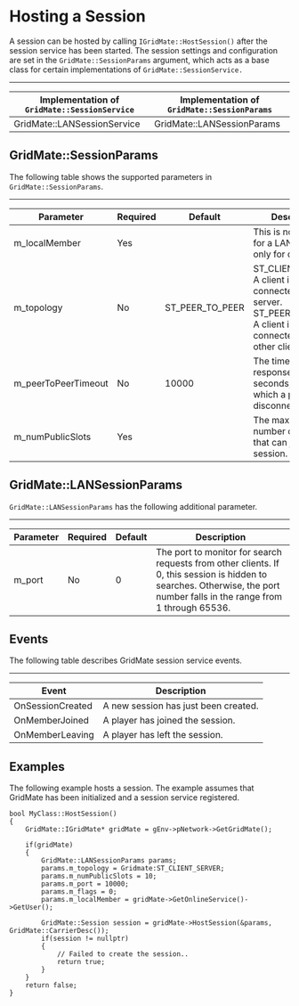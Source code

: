 # Hosting a Session<a name="network-session-service-hosting"></a>

A session can be hosted by calling `IGridMate::HostSession()` after the session service has been started\. The session settings and configuration are set in the `GridMate::SessionParams` argument, which acts as a base class for certain implementations of `GridMate::SessionService.`


****  

| Implementation of `GridMate::SessionService` | Implementation of `GridMate::SessionParams` | 
| --- | --- | 
| GridMate::LANSessionService | GridMate::LANSessionParams | 

## GridMate::SessionParams<a name="network-session-service-hosting-gridmatesessionparams"></a>

The following table shows the supported parameters in `GridMate::SessionParams`\.


****  

| **Parameter** | **Required** | **Default** | **Description** | 
| --- | --- | --- | --- | 
| m\_localMember | Yes |  | This is not required for a LAN session, only for consoles\. | 
| m\_topology | No | ST\_PEER\_TO\_PEER | ST\_CLIENT\_SERVER: A client is only connected to the server\. ST\_PEER\_TO\_PEER: A client is connected to all other clients\. | 
| m\_peerToPeerTimeout | No | 10000 | The time without a response, in seconds, after which a peer is disconnected\. | 
| m\_numPublicSlots | Yes |  | The maximum number of players that can join the session\. | 

## GridMate::LANSessionParams<a name="network-session-service-hosting-gridmatelansessionparams"></a>

`GridMate::LANSessionParams` has the following additional parameter\.


****  

| **Parameter** | **Required** | **Default** | **Description** | 
| --- | --- | --- | --- | 
| m\_port | No | 0 | The port to monitor for search requests from other clients\. If 0, this session is hidden to searches\. Otherwise, the port number falls in the range from 1 through 65536\. | 

## Events<a name="network-session-service-hosting-events"></a>

The following table describes GridMate session service events\.


****  

| **Event** | **Description** | 
| --- | --- | 
| OnSessionCreated | A new session has just been created\. | 
| OnMemberJoined | A player has joined the session\. | 
| OnMemberLeaving | A player has left the session\. | 

## Examples<a name="network-session-service-hosting-examples"></a>

The following example hosts a session\. The example assumes that GridMate has been initialized and a session service registered\.

```
bool MyClass::HostSession()
{
    GridMate::IGridMate* gridMate = gEnv->pNetwork->GetGridMate();

    if(gridMate)
    {
        GridMate::LANSessionParams params;
        params.m_topology = Gridmate:ST_CLIENT_SERVER;
        params.m_numPublicSlots = 10;
        params.m_port = 10000;
        params.m_flags = 0;
        params.m_localMember = gridMate->GetOnlineService()->GetUser();

        GridMate::Session session = gridMate->HostSession(&params, GridMate::CarrierDesc());
        if(session != nullptr)
        {
            // Failed to create the session..
            return true;
        }
    }
    return false;
}
```